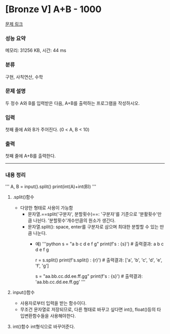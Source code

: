# [Bronze V] A+B - 1000 

[문제 링크](https://www.acmicpc.net/problem/1000) 

### 성능 요약

메모리: 31256 KB, 시간: 44 ms

### 분류

구현, 사칙연산, 수학

### 문제 설명

<p>두 정수 A와 B를 입력받은 다음, A+B를 출력하는 프로그램을 작성하시오.</p>

### 입력 

 <p>첫째 줄에 A와 B가 주어진다. (0 < A, B < 10)</p>

### 출력 

 <p>첫째 줄에 A+B를 출력한다.</p>

***

### 내용 정리

'''
A, B = input().split()
print(int(A)+int(B))
'''

1. .split()함수
   * 다양한 형태로 사용이 가능함
     * 문자열.==split('구분자', 분할횟수)==: '구분자'를 기준으로 '분활횟수'만큼 나뉜다.
       '분할횟수'개수만큼의 원소가 생긴다.  
     * 문자열.split(): space, enter를 구분자로 삼으며 최대한 분할할 수 있는 만큼 나눈다.
       * 예)
         '''python
         s = "a b c d e f g"
         print(f's         : {s}') # 출력결과: a b c d e f g
 
         r = s.split()
         print(f's.split() : {r}') # 출력결과: ['a', 'b', 'c', 'd', 'e', 'f', 'g']
         
         s = "aa.bb.cc.dd.ee.ff.gg"
         print(f's                : {s}') # 출력결과: 'aa.bb.cc.dd.ee.ff.gg'
         '''

2. input()함수
   * 사용자로부터 입력을 받는 함수이다.
   * 무조건 문자열로 저장되므로, 다른 형태로 바꾸고 싶다면 int(), float()등의 타입변환함수들을 사용해야한다. 
  
3. int()함수
   int형식으로 바꾸어준다. 
